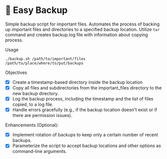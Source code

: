 # 🦺 Easy Backup

Simple backup script for important files. Automates the process of backing up important files and directories to a specified backup location. 
Utilize `tar` command and creates backup.log file with information about copying process.

Usage
```
./backup.sh /path/to/important/files /path/to/place/where/to/put/backups
```

Objectives
- [x] Create a timestamp-based directory inside the backup location
- [x] Copy all files and subdirectories from the important_files directory to the new backup directory.
- [x] Log the backup process, including the timestamp and the list of files copied, to a log file.
- [x] Handle errors gracefully (e.g., if the backup location doesn't exist or if there are permission issues).

Enhancements (Optional):
- [x] Implement rotation of backups to keep only a certain number of recent backups.
- [x] Parameterize the script to accept backup locations and other options as command-line arguments.